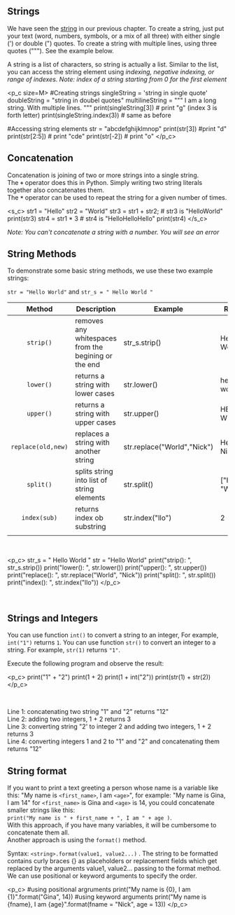 [//]: # "Strings"

## Strings

We have seen the [string](/topic/3#string) in our previous chapter. 
To create a string, just put your text (word, numbers, symbols, or a mix of all three) with either single (') or double (") quotes. To create a string with multiple lines, using three  quotes ("""). See the example below.

A string is a list of characters, so string is actually a list. Similar to the list, you can access the string element using *indexing, negative indexing, or range of indexes*.
*Note: index of a string starting from 0 for the first element*

<p_c size=M>
#Creating strings
singleString = 'string in single quote'
doubleString = "string in doubel quotes"
multilineString = """ I am a long string.
With multiple lines.
"""
print(singleString[3])	# print "g" (index 3 is forth letter)
print(singleString.index(3)) # same as before

#Accessing string elements
str = "abcdefghijklmnop"
print(str[3])	#print "d"
print(str[2:5])	# print "cde"
print(str[-2])	# print "o"
</p_c>

## Concatenation

Concatenation is joining of two or more strings into a single string.  
The **`+`** operator does this in Python. Simply writing two string literals together also concatenates them.  
The **`*`** operator can be used to repeat the string for a given number of times.  

<s_c>
str1 = "Hello"
str2 = "World"
str3 = str1 + str2;	# str3 is "HelloWorld"
print(str3)	
str4 = str1 * 3		# str4 is "HelloHelloHello"
print(str4)
</s_c>

*Note: You can't concatenate a string with a number. You will see an error*


## String Methods

To demonstrate some basic string methods, we use these two example strings: 

`str = "Hello World"`  and   `str_s = " Hello World "`

|  Method   | Description                                         | Example | Result |
| :-------: | --------------------------------------------------- | ------- | ------ |
| `strip()` | removes any whitespaces from the begining or the end |   str_s.strip()   | Hello World |
| `lower()` | returns a string with lower cases | str.lower() | hello world |
| `upper()` | returns a string with upper cases | str.upper() | HELLO WORLD |
| `replace(old,new)` | replaces a string with another string | str.replace("World","Nick")         | Hello Nick!        |
| `split()` | splits string into list of string elements | str.split() | ["Hello", "World"] |
| `index(sub)` | returns index ob substring | str.index("llo") | 2 |
|           |                                                     |         |        |

<br>


<p_c>
str_s = "  Hello World  "
str = "Hello World"
print("strip(): ", str_s.strip())
print("lower(): ", str.lower())
print("upper(): ", str.upper())
print("replace(): ", str.replace("World", "Nick"))
print("split(): ", str.split())
print("index(): ", str.index("llo"))
</p_c>

<br>


## Strings and Integers

You can use function `int()`  to convert a string to an integer, For example, `int("1")` returns `1`.
You can use function `str()` to convert an integer to a string. For example, `str(1)` returns `"1"`.

Execute the following program and observe the result:

<p_c>
print("1" + "2")
print(1 + 2)
print(1 + int("2"))
print(str(1) + str(2))
</p_c>

<br>

Line 1: concatenating two string "1" and "2" returns "12"   
Line 2: adding two integers, 1 + 2 returns 3  
Line 3: converting string "2' to integer 2 and adding two integers, 1 + 2 returns 3  
Line 4: converting integers 1 and 2 to "1" and "2" and concatenating them returns "12"


## String format

If you want to print a text greeting a person whose name is a variable like this: "My name is `<first_name>`, I am `<age>`", for example: "My name is Gina, I am 14" for `<first_name>` is Gina and `<age>` is 14, you could concatenate smaller strings like this:  
``` print("My name is " + first_name + ", I am " + age ) ```.   
With this approach, if you have many variables, it will be cumbersome to concatenate them all.  
Another approach is using the `format()` method.


Syntax: ```<string>.format(value1, value2...)``` . The string to be formatted contains curly braces {} as placeholders or replacement fields which get replaced by the arguments value1, value2... passing to the format method. We can use positional or keyword arguments to specify the order.

<p_c>
#using positional argruments
print("My name is {0}, I am {1}".format("Gina", 14))
#using keyword arguments
print("My name is {fname}, I am {age}".format(fname = "Nick", age = 13))
</p_c>
